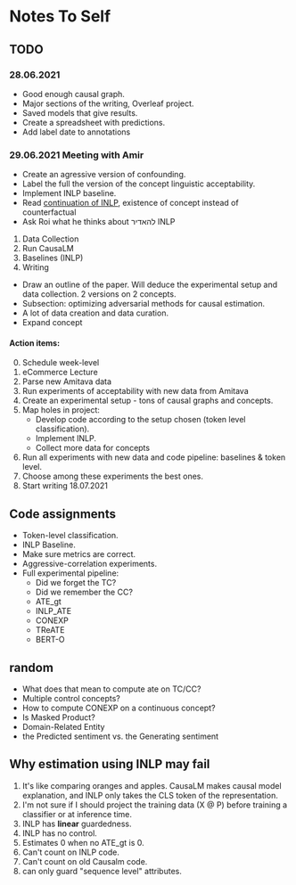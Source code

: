 # Notes To Self

## TODO

### 28.06.2021
* Good enough causal graph.
* Major sections of the writing, Overleaf project.
* Saved models that give results.
* Create a spreadsheet with predictions.
* Add label date to annotations


### 29.06.2021 Meeting with Amir
* Create an agressive version of confounding.
* Label the full the version of the concept linguistic acceptability.
* Implement INLP baseline.
* Read [continuation of INLP](https://arxiv.org/abs/2105.06965), existence of concept instead of counterfactual
* Ask Roi what he thinks about להאדיר INLP


1. Data Collection
2. Run CausaLM
3. Baselines (INLP)
4. Writing


* Draw an outline of the paper. Will deduce the experimental setup and data collection. 2 versions on 2 concepts.
* Subsection: optimizing adversarial methods for causal estimation.
* A lot of data creation and data curation.
* Expand concept 


#### Action items:
0. Schedule week-level
1. eCommerce Lecture 
2. Parse new Amitava data
3. Run experiments of acceptability with new data from Amitava
4. Create an experimental setup - tons of causal graphs and concepts.
5. Map holes in project:
    * Develop code according to the setup chosen (token level classification).
    * Implement INLP.
    * Collect more data for concepts
6. Run all experiments with new data and code pipeline: baselines & token level.
7. Choose among these experiments the best ones.
8. Start writing 18.07.2021


## Code assignments
* Token-level classification.
* INLP Baseline.
* Make sure metrics are correct.
* Aggressive-correlation experiments.
* Full experimental pipeline:
   * Did we forget the TC?
   * Did we remember the CC?
   * ATE_gt
   * INLP_ATE
   * CONEXP
   * TReATE
   * BERT-O


## random

* What does that mean to compute ate on TC/CC?
* Multiple control concepts?
* How to compute CONEXP on a continuous concept?
* Is Masked Product?
* Domain-Related Entity
* the Predicted sentiment vs. the Generating sentiment



## Why estimation using INLP may fail

1. It's like comparing oranges and apples. CausaLM makes causal model explanation, and INLP only takes the CLS token of the representation.
2. I'm not sure if I should project the training data (X @ P) before training a classifier or at inference time. 
3. INLP has **linear** guardedness.
4. INLP has no control. 
5. Estimates 0 when no ATE_gt is 0.
6. Can't count on INLP code.
7. Can't count on old Causalm code.
8. can only guard "sequence level" attributes.
